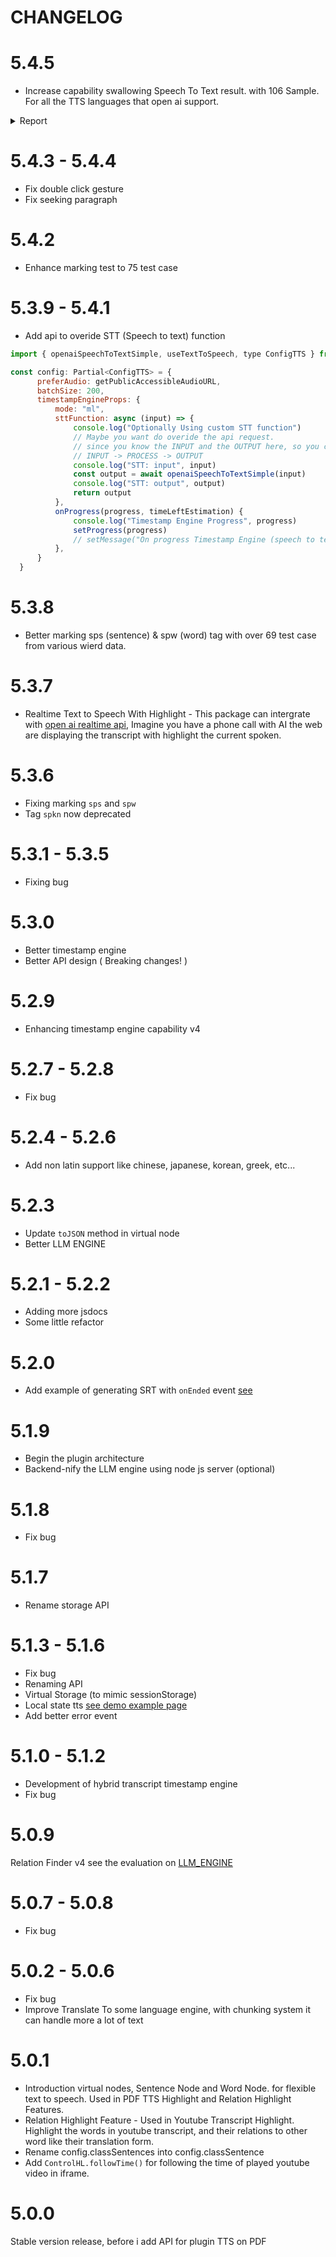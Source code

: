 # CHANGELOG

# 5.4.5

- Increase capability swallowing Speech To Text result. with 106 Sample. For all the TTS languages that open ai support.

<details>
  <summary>Report</summary>
  <br/>

 avgErrWordsMiddle: 1.2860759493670888
Unit: ruleTimestampEngine() is done | 
Avg Accuracy Sentence Time 99.81 % of 106 sample | 
Avg Accuracy Word Time 84.44 % of 79 sample | 
Avg Accuracy Word Middle 98.71 % of 79 sample | 
Avg Exec Time: 1.59 ms

</details>

# 5.4.3 -  5.4.4

- Fix double click gesture
- Fix seeking paragraph

# 5.4.2

- Enhance marking test to 75 test case

# 5.3.9 - 5.4.1

- Add api to overide STT (Speech to text) function

```jsx
import { openaiSpeechToTextSimple, useTextToSpeech, type ConfigTTS } from "@lib/react-speech-highlight";

const config: Partial<ConfigTTS> = {
      preferAudio: getPublicAccessibleAudioURL,
      batchSize: 200,
      timestampEngineProps: {
          mode: "ml",
          sttFunction: async (input) => {
              console.log("Optionally Using custom STT function")
              // Maybe you want do overide the api request.
              // since you know the INPUT and the OUTPUT here, so you can create the PROCESS
              // INPUT -> PROCESS -> OUTPUT
              console.log("STT: input", input)
              const output = await openaiSpeechToTextSimple(input)
              console.log("STT: output", output)
              return output
          },
          onProgress(progress, timeLeftEstimation) {
              console.log("Timestamp Engine Progress", progress)
              setProgress(progress)
              // setMessage("On progress Timestamp Engine (speech to text) ...  -> " + moment.duration(timeLeftEstimation, "seconds").humanize())
          },
      }
  }
```

# 5.3.8

- Better marking sps (sentence) & spw (word) tag with over 69 test case from various wierd data.

# 5.3.7

- Realtime Text to Speech With Highlight - This package can intergrate with [open ai realtime api](https://platform.openai.com/docs/guides/realtime), Imagine you have a phone call with AI the web are displaying the transcript with highlight the current spoken.

# 5.3.6

- Fixing marking `sps` and `spw`
- Tag `spkn` now deprecated

# 5.3.1 - 5.3.5

- Fixing bug

# 5.3.0

- Better timestamp engine
- Better API design ( Breaking changes! )

# 5.2.9

- Enhancing timestamp engine capability v4

# 5.2.7 - 5.2.8

- Fix bug

# 5.2.4 - 5.2.6

- Add non latin support like chinese, japanese, korean, greek, etc...

# 5.2.3

- Update `toJSON` method in virtual node
- Better LLM ENGINE

# 5.2.1 - 5.2.2

- Adding more jsdocs
- Some little refactor

# 5.2.0

- Add example of generating SRT with `onEnded` event [see](https://react-speech-highlight.vercel.app/example)

# 5.1.9

- Begin the plugin architecture
- Backend-nify the LLM engine using node js server (optional)

# 5.1.8

- Fix bug

# 5.1.7

- Rename storage API

# 5.1.3 - 5.1.6

 - Fix bug
 - Renaming API
 - Virtual Storage (to mimic sessionStorage)
 - Local state tts [see demo example page](https://react-speech-highlight.vercel.app/example)
 - Add better error event

# 5.1.0 - 5.1.2

- Development of hybrid transcript timestamp engine
- Fix bug

# 5.0.9

Relation Finder v4 see the evaluation on [LLM_ENGINE](LLM_ENGINE.md)

# 5.0.7 - 5.0.8

- Fix bug

# 5.0.2 - 5.0.6

- Fix bug
- Improve Translate To some language engine, with chunking system it can handle more a lot of text

# 5.0.1
- Introduction virtual nodes, Sentence Node and Word Node. for flexible text to speech. Used in PDF TTS Highlight and Relation Highlight Features.
- Relation Highlight Feature - Used in Youtube Transcript Highlight. Highlight the  words in youtube transcript, and their relations to other word like their translation form.
- Rename config.classSentences into config.classSentence
- Add `ControlHL.followTime()` for following the time of played youtube video in iframe.

# 5.0.0

Stable version release, before i add API for plugin TTS on PDF